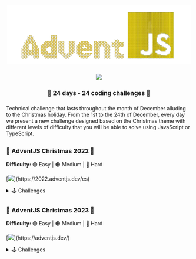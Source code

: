 <div align="center">
    <img width="500" src="./Challenges-2023/images/cover.png"/>
</div>

###

<div align="center">
    <img src="https://img.shields.io/badge/Challenge created by-Midudev-fdc43f?"/>
</div>

<div align="center">
    <h3> 🎁 24 days - 24 coding challenges 🎁</h3>
</div>

###

Technical challenge that lasts throughout the month of December alluding to the Christmas holiday. From the 1st to the 24th of December, every day we present a new challenge designed based on the Christmas theme with different levels of difficulty that you will be able to solve using JavaScript or TypeScript.

##

### 🎄 AdventJS Christmas 2022 🎄

<b>Difficulty: </b> 🟢 Easy | 🟠 Medium | 🔴 Hard

[![](https://img.shields.io/badge/Website-Adventjs_2022-fdc43f?)](https://2022.adventjs.dev/es)

<details hide>

<summary>🕹️ Challenges</summary>

|  #  |                                 Img                                  |                 Title                  | Difficulty |                 Challenge                  |                   Solution                   |
| :-: | :------------------------------------------------------------------: | :------------------------------------: | :--------: | :----------------------------------------: | :------------------------------------------: |
| 01  | <img src="./Challenges-2022/images/1.svg" width="100" height="80"/>  |  Automating Christmas gift wrapping!   |     🟢     | [View](./Challenges-2022/Day-01/README.md) | [View](./Challenges-2022/Day-01/Solution.js) |
| 02  | <img src="./Challenges-2022/images/2.svg" width="100" height="80"/>  |     Nobody wants to work overtime      |     🟢     | [View](./Challenges-2022/Day-02/README.md) | [View](./Challenges-2022/Day-02/Solution.js) |
| 03  | <img src="./Challenges-2022/images/3.svg" width="100" height="80"/>  | ¿How many gift boxes does Santa carry? |     🟢     | [View](./Challenges-2022/Day-03/README.md) | [View](./Challenges-2022/Day-03/Solution.js) |
| 04  | <img src="./Challenges-2022/images/4.svg" width="100" height="80"/>  | A box inside another box and another.. |     🟠     | [View](./Challenges-2022/Day-04/README.md) | [View](./Challenges-2022/Day-04/Solution.js) |
| 05  | <img src="./Challenges-2022/images/5.svg" width="100" height="80"/>  |       Optimizing Santa is trips        |     🔴     | [View](./Challenges-2022/Day-05/README.md) |                  Developing                  |
| 06  | <img src="./Challenges-2022/images/6.svg" width="100" height="80"/>  |     Creating Christmas decorations     |     🟠     | [View](./Challenges-2022/Day-06/README.md) |                  Developing                  |
| 07  | <img src="./Challenges-2022/images/7.svg" width="100" height="80"/>  |       Taking inventory of gifts        |     🟢     | [View](./Challenges-2022/Day-07/README.md) | [View](./Challenges-2022/Day-07/Solution.js) |
| 08  | <img src="./Challenges-2022/images/8.svg" width="100" height="80"/>  |          We need a mechanic!           |     🟠     | [View](./Challenges-2022/Day-08/README.md) |                  Developing                  |
| 09  | <img src="./Challenges-2022/images/9.svg" width="100" height="80"/>  |       The crazy Christmas lights       |     🟢     | [View](./Challenges-2022/Day-09/README.md) |                  Developing                  |
| 10  | <img src="./Challenges-2022/images/10.svg" width="100" height="80"/> |      Jumping from Santa is sleigh      |     🟠     | [View](./Challenges-2022/Day-10/README.md) |                  Developing                  |
| 11  | <img src="./Challenges-2022/images/11.svg" width="100" height="80"/> |      Santa Claus is Scrum Master       |     🔴     | [View](./Challenges-2022/Day-11/README.md) |                  Developing                  |
| 12  | <img src="./Challenges-2022/images/12.svg" width="100" height="80"/> |          Electric sleds, wow!          |     🟠     | [View](./Challenges-2022/Day-12/README.md) |                  Developing                  |
| 13  | <img src="./Challenges-2022/images/13.svg" width="100" height="80"/> |         Backup Santa is files          |     🟢     | [View](./Challenges-2022/Day-13/README.md) | [View](./Challenges-2022/Day-13/Solution.js) |
| 14  | <img src="./Challenges-2022/images/14.svg" width="100" height="80"/> |             The best path              |     🟠     | [View](./Challenges-2022/Day-14/README.md) |                  Developing                  |
| 15  | <img src="./Challenges-2022/images/15.svg" width="100" height="80"/> |     Decorating the Christmas tree      |     🟠     | [View](./Challenges-2022/Day-15/README.md) |                  Developing                  |
| 16  | <img src="./Challenges-2022/images/16.svg" width="100" height="80"/> |       Arranging Santa is letters       |     🔴     | [View](./Challenges-2022/Day-16/README.md) |                  Developing                  |
| 17  | <img src="./Challenges-2022/images/17.svg" width="100" height="80"/> |      Carrying the gifts in sacks       |     🟠     | [View](./Challenges-2022/Day-17/README.md) |                  Developing                  |
| 18  | <img src="./Challenges-2022/images/18.svg" width="100" height="80"/> |           We are out of ink!           |     🟢     | [View](./Challenges-2022/Day-18/README.md) | [View](./Challenges-2022/Day-18/Solution.js) |
| 19  | <img src="./Challenges-2022/images/19.svg" width="100" height="80"/> |           Sorting the gifts            |     🟢     | [View](./Challenges-2022/Day-19/README.md) | [View](./Challenges-2022/Day-19/Solution.js) |
| 20  | <img src="./Challenges-2022/images/20.svg" width="100" height="80"/> |         More challenging trips         |     🔴     | [View](./Challenges-2022/Day-20/README.md) |                  Developing                  |
| 21  | <img src="./Challenges-2022/images/21.svg" width="100" height="80"/> |        Creating the gift table         |     🟠     | [View](./Challenges-2022/Day-21/README.md) |                  Developing                  |
| 22  | <img src="./Challenges-2022/images/22.svg" width="100" height="80"/> |            Lighting in tune            |     🟢     | [View](./Challenges-2022/Day-22/README.md) |                  Developing                  |
| 23  | <img src="./Challenges-2022/images/23.svg" width="100" height="80"/> |          Santa Claus compiler          |     🔴     | [View](./Challenges-2022/Day-23/README.md) |                  Developing                  |
| 24  | <img src="./Challenges-2022/images/24.svg" width="100" height="80"/> |      the last challenge is a maze      |     🔴     | [View](./Challenges-2022/Day-24/README.md) |                  Developing                  |

</details>

##

### 🎅 AdventJS Christmas 2023 🎅

<b>Difficulty: </b> 🟢 Easy | 🟠 Medium | 🔴 Hard

[![](https://img.shields.io/badge/Website-Adventjs_2023-fdc43f?)](https://adventjs.dev/)

<details hide>

<summary>🕹️ Challenges</summary>

|  #  |                                 Img                                  |             Title             | Difficulty |                 Challenge                  |                   Solution                   |
| :-: | :------------------------------------------------------------------: | :---------------------------: | :--------: | :----------------------------------------: | :------------------------------------------: |
| 01  |  <img src="./Challenges-2023/images/1.png" width="70" height="80"/>  |     First Gift Repeated!      |     🟢     | [View](./Challenges-2023/Day-01/README.md) | [View](./Challenges-2023/Day-01/Solution.js) |
| 02  |  <img src="./Challenges-2023/images/2.png" width="50" height="80"/>  |      We star the factory      |     🟢     | [View](./Challenges-2023/Day-02/README.md) | [View](./Challenges-2023/Day-02/Solution.js) |
| 03  |  <img src="./Challenges-2023/images/3.png" width="70" height="80"/>  |        The naughty elf        |     🟢     | [View](./Challenges-2023/Day-03/README.md) | [View](./Challenges-2023/Day-03/Solution.js) |
| 04  |  <img src="./Challenges-2023/images/4.png" width="60" height="80"/>  |  Turn the parentheses around  |     🟠     | [View](./Challenges-2023/Day-04/README.md) | [View](./Challenges-2023/Day-04/Solution.js) |
| 05  | <img src="./Challenges-2023/images/5.png" width="100" height="80"/>  |     Santa is cyber truck      |     🟠     | [View](./Challenges-2023/Day-05/README.md) | [View](./Challenges-2023/Day-05/Solution.js) |
| 06  |  <img src="./Challenges-2023/images/6.png" width="50" height="80"/>  |     The reindeer on trial     |     🟢     | [View](./Challenges-2023/Day-06/README.md) | [View](./Challenges-2023/Day-06/Solution.js) |
| 07  |  <img src="./Challenges-2023/images/7.png" width="70" height="80"/>  |         The 3D boxes          |     🟢     | [View](./Challenges-2023/Day-07/README.md) |                  Developing                  |
| 08  |  <img src="./Challenges-2023/images/8.png" width="60" height="80"/>  |     Sorting the warehouse     |     🟠     | [View](./Challenges-2023/Day-08/README.md) | [View](./Challenges-2023/Day-08/Solution.js) |
| 09  |  <img src="./Challenges-2023/images/9.png" width="60" height="80"/>  |       Switch the lights       |     🟢     | [View](./Challenges-2023/Day-09/README.md) | [View](./Challenges-2023/Day-09/Solution.js) |
| 10  | <img src="./Challenges-2023/images/10.png" width="70" height="80"/>  | Create you own christmas tree |     🟢     | [View](./Challenges-2023/Day-10/README.md) | [View](./Challenges-2023/Day-10/Solution.js) |
| 11  | <img src="./Challenges-2023/images/11.png" width="60" height="80"/>  |      The studious elves       |     🟠     | [View](./Challenges-2023/Day-11/README.md) | [View](./Challenges-2023/Day-11/Solution.js) |
| 12  | <img src="./Challenges-2023/images/12.png" width="80" height="80"/>  |      Is it a valid copy?      |     🟠     | [View](./Challenges-2023/Day-12/README.md) | [View](./Challenges-2023/Day-12/Solution.js) |
| 13  | <img src="./Challenges-2023/images/13.png" width="35" height="80"/>  |     Calculating the time      |     🟢     | [View](./Challenges-2023/Day-13/README.md) | [View](./Challenges-2023/Day-13/Solution.js) |
| 14  | <img src="./Challenges-2023/images/14.png" width="60" height="80"/>  |        Avoid the alarm        |     🟠     | [View](./Challenges-2023/Day-14/README.md) | [View](./Challenges-2023/Day-14/Solution.js) |
| 15  | <img src="./Challenges-2023/images/15.png" width="70" height="80"/>  |       Autonomous robot        |     🟠     | [View](./Challenges-2023/Day-15/README.md) | [View](./Challenges-2023/Day-15/Solution.js) |
| 16  | <img src="./Challenges-2023/images/16.png" width="60" height="80"/>  |       Friday deployment       |     🟢     | [View](./Challenges-2023/Day-16/README.md) |                  Developing                  |
| 17  | <img src="./Challenges-2023/images/17.png" width="60" height="80"/>  |     Optimizing the rental     |     🟢     | [View](./Challenges-2023/Day-17/README.md) |                  Developing                  |
| 18  | <img src="./Challenges-2023/images/18.png" width="60" height="80"/>  |       the digital clock       |     🔴     | [View](./Challenges-2023/Day-18/README.md) |                  Developing                  |
| 19  | <img src="./Challenges-2023/images/19.png" width="70" height="80"/>  |       face the sabotage       |     🟠     | [View](./Challenges-2023/Day-19/README.md) |                  Developing                  |
| 20  | <img src="./Challenges-2023/images/20.png" width="50" height="80"/>  |     Distribute the weight     |     🔴     | [View](./Challenges-2023/Day-20/README.md) |                  Developing                  |
| 21  | <img src="./Challenges-2023/images/21.png" width="70" height="80"/>  |        Binary message         |     🟠     | [View](./Challenges-2023/Day-21/README.md) |                  Developing                  |
| 22  | <img src="./Challenges-2023/images/22.png" width="80" height="80"/>  |     Programming language      |     🟢     | [View](./Challenges-2023/Day-22/README.md) |                  Developing                  |
| 23  | <img src="./Challenges-2023/images/23.png" width="65" height="80"/>  |       Christmas dinner        |     🟢     | [View](./Challenges-2023/Day-23/README.md) |                  Developing                  |
| 24  | <img src="./Challenges-2023/images/24.png" width="180" height="80"/> |      Jump on the stairs       |     🟠     | [View](./Challenges-2023/Day-24/README.md) |                  Developing                  |
| 25  | <img src="./Challenges-2023/images/25.png" width="180" height="80"/> |     Calculating distances     |     🟠     | [View](./Challenges-2023/Day-25/README.md) |                  Developing                  |

</details>
